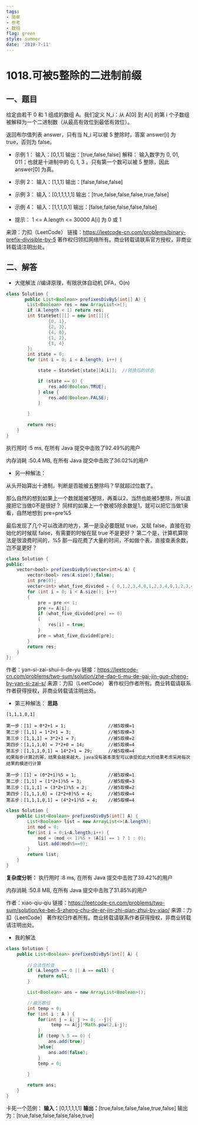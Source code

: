 ```yaml
---
tags: 
- 简单
- 参考
- 数组
flag: green
style: summer
date: '2019-7-11'
---
```

# 1018.可被5整除的二进制前缀

## 一、题目

给定由若干 0 和 1 组成的数组 A。我们定义 N_i：从 A[0] 到 A[i] 的第 i 个子数组被解释为一个二进制数（从最高有效位到最低有效位）。

返回布尔值列表 answer，只有当 N_i 可以被 5 整除时，答案 answer[i] 为 true，否则为 false。


- 示例 1：
输入：[0,1,1]
输出：[true,false,false]
解释：
输入数字为 0, 01, 011；也就是十进制中的 0, 1, 3 。只有第一个数可以被 5 整除，因此 answer[0] 为真。

- 示例 2：
输入：[1,1,1]
输出：[false,false,false]

- 示例 3：
输入：[0,1,1,1,1,1]
输出：[true,false,false,false,true,false]

- 示例 4：
输入：[1,1,1,0,1]
输出：[false,false,false,false,false]
 

- 提示：
1 <= A.length <= 30000
A[i] 为 0 或 1

来源：力扣（LeetCode）
链接：https://leetcode-cn.com/problems/binary-prefix-divisible-by-5
著作权归领扣网络所有。商业转载请联系官方授权，非商业转载请注明出处。

## 二、解答


- 大佬解法
//编译原理，有限状体自动机 DFA，O(n)
```java
class Solution {
       public List<Boolean> prefixesDivBy5(int[] A) {
        List<Boolean> res = new ArrayList<>();
        if (A.length < 1) return res;
        int StateSet[][] = new int[][]{
                {0, 1},
                {2, 3},
                {4, 0},
                {1, 2},
                {3, 4}
        };
        int state = 0;
        for (int i = 0; i < A.length; i++) {

            state = StateSet[state][A[i]];  //转换后的状态

            if (state == 0) {
                res.add(Boolean.TRUE);
            } else {
                res.add(Boolean.FALSE);
            }

        }
        
        return res;
    }
}
```
执行用时 :5 ms, 在所有 Java 提交中击败了92.49%的用户

内存消耗 :50.4 MB, 在所有 Java 提交中击败了36.02%的用户

- 另一种解法：

从头开始算出十进制，判断是否能被五整除吗？早就超过位数了。

那么自然的想到如果上一个数就能被5整除，再乘以2，当然也能被5整除，所以直接把它当做0不是很好？
同样的如果上一个数被5除余数是1，就可以把它当做1来看，自然地想到 pre=pre%5

最后发现了几个可以改进的地方，第一是没必要既赋 true，又赋 false，直接在初始化的时候赋 false，有需要的时候在赋 true 不是更好？
第二个是，计算机算除法是很浪费时间的，%5 那一段花费了大量的时间，不如做个表，直接查表余数，岂不是更好？
```java
class Solution {
public:
	vector<bool> prefixesDivBy5(vector<int>& A) {
		vector<bool> res(A.size(),false);
		int pre(0);
		vector<int> what_five_divided = { 0,1,2,3,4,0,1,2,3,4,0,1,2,3,4,0,1,2,3,4,0,1,2,3,4,0,1,2,3,4,0,1,2,3,4,0,1,2,3,4,0,1,2,3,4,0,1,2,3,4 };
		for (int i = 0; i < A.size(); i++)
		{
			pre = pre << 1;
			pre += A[i];
			if (what_five_divided[pre] == 0)
			{
				res[i] = true;
			}
			pre = what_five_divided[pre];
		}
		return res;
	}
};

```



作者：yan-si-zai-shui-li-de-yu
链接：https://leetcode-cn.com/problems/two-sum/solution/zhe-dao-ti-mu-de-gai-jin-guo-cheng-by-yan-si-zai-s/
来源：力扣（LeetCode）
著作权归作者所有。商业转载请联系作者获得授权，非商业转载请注明出处。






- 第三种解法：
**思路**
```
[1,1,1,0,1]

第一步：[1] = 0*2+1 = 1;                //被5取模=1
第二步：[1,1] = 1*2+1 = 3;              //被5取模=3
第三步：[1,1,1] = 3*2+1 = 7;            //被5取模=2
第四步：[1,1,1,0] = 7*2+0 = 14;         //被5取模=4
第五步：[1,1,1,0,1] = 14*2+1 = 29;      //被5取模=4
如果每步计算2的幂，结果会越来越大，java没有基本类型可以承受如此大的结果考虑采用每次结果的模进行计算

第一步：[1] = (0*2+1)%5 = 1;            //被5取模=1
第二步：[1,1] = (1*2+1)%5 = 3;          //被5取模=3
第三步：[1,1,1] = (3*2+1)%5 = 2;        //被5取模=2
第四步：[1,1,1,0] = (2*2+0)%5 = 4;      //被5取模=4
第五步：[1,1,1,0,1] = (4*2+1)%5 = 4;    //被5取模=4
```

```java
class Solution {
    public List<Boolean> prefixesDivBy5(int[] A) {
		List<Boolean> list = new ArrayList<>(A.length);
		int mod = 0;
		for(int i = 0;i<A.length;i++) {
			mod = (mod << 1)%5 + (A[i] == 1 ? 1 : 0);
			list.add(mod%5==0);
		}
        return list;
    }	
}
```
**复杂度分析：**
执行用时 :8 ms, 在所有 Java 提交中击败了39.42%的用户

内存消耗 :50.8 MB, 在所有 Java 提交中击败了31.85%的用户

作者：xiao-qiu-qiu
链接：https://leetcode-cn.com/problems/two-sum/solution/ke-bei-5-zheng-chu-de-er-jin-zhi-qian-zhui-by-xiao/
来源：力扣（LeetCode）
著作权归作者所有。商业转载请联系作者获得授权，非商业转载请注明出处。



- 我的解法
```java
class Solution {
    public List<Boolean> prefixesDivBy5(int[] A) {
        
        //合法性检查
        if (A.length == 0 || A == null) {
            return null;
        }

        List<Boolean> ans = new ArrayList<Boolean>();

        //遍历数组
        int temp = 0;
        for (int i : A ) {
            for(int j = i; j >= 0; --j){
                 temp += A[j]*Math.pow(2,i-j);
            }                 
            if (temp % 5 == 0) {
                ans.add(true);
            }else{
                ans.add(false);
            }
            temp = 0;
          
        }

        return ans;
    }
}
```
卡死一个范例：
**输入：**[0,1,1,1,1,1]
**输出：**[true,false,false,false,true,false]
输出为：[true,false,false,false,false,true]